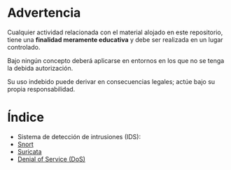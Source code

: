 # Advertencia

Cualquier actividad relacionada con el material alojado en este repositorio, tiene una **finalidad meramente educativa** y debe ser realizada en un lugar controlado.

Bajo ningún concepto deberá aplicarse en entornos en los que no se tenga la debida autorización.

Su uso indebido puede derivar en consecuencias legales; actúe bajo su propia responsabilidad.

# Índice
* Sistema de detección de intrusiones (IDS): 
* [Snort](/manuales/snort.md)
* [Suricata](/manuales/suricata.md)
* [Denial of Service (DoS)](/manuales/dos.md)
